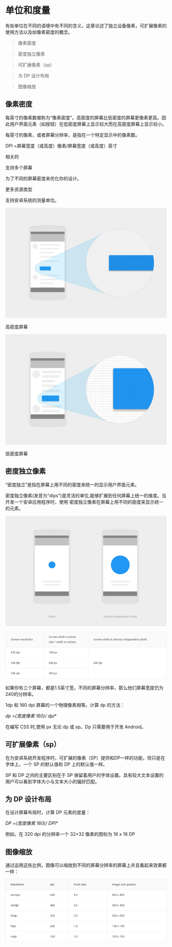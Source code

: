 # 单位和度量   

有些单位在不同的语境中有不同的含义。这章论述了独立设备像素，可扩展像素的使用方法以及如像素密度的概念。

> 像素密度

> 密度独立像素

> 可扩展像素（sp）

> 为 DP 设计布局

> 图像缩放


## 像素密度   

每英寸的像素数被称为“像素密度”。高密度的屏幕比低密度的屏幕更像素更高。因此用户界面元素（如按钮）在低密度屏幕上显示较大而在高密度屏幕上显示较小。

每英寸的像素，或者屏幕分辨率，是指在一个特定显示中的像素数。

DPI =屏幕宽度（或高度）像素/屏幕宽度（或高度）英寸

相关的

支持多个屏幕

为了不同的屏幕密度来优化你的设计。

更多资源类型

支持安卓系统的测量单位。

![](../images/4_3.png)   

高密度屏幕

![](../images/4_4.png)   

低密度屏幕

## 密度独立像素   

“密度独立”是指在屏幕上用不同的密度来统一的显示用户界面元素。

密度独立像素(发音为“dips”)是灵活的单位,能够扩展到任何屏幕上统一的维度。当开发一个安卓应用程序时，使用 密度独立像素在屏幕上用不同的密度来显示统一的元素。

![](../images/4_5.png)

![](../images/4_6.png)   

如果你有三个屏幕，都是1.5英寸宽，不同的屏幕分辨率，那么他们屏幕宽度仍为240的分辨率。

1dp 和 160 dpi 屏幕的一个物理像素相等。计算 dp 的方法：

**dp =(宽度像素* 160)/ dpi**

在编写 CSS 时,使用 px 无论 dp 或 sp。Dp 只需要用于开发 Android。

## 可扩展像素（sp）   

在为安卓系统开发程序时，可扩展的像素（SP）提供和DP一样的功能，但只是在字体上。一个 SP 的默认值和 DP 上的默认值一样。

SP 和 DP 之间的主要区别在于 SP 保留着用户的字体设置。具有较大文本设置的用户可以看到字体大小与文本大小的偏好匹配。

## 为 DP 设计布局   

在设计屏幕布局时，计算 DP 元素的度量：

**DP =(宽度像素* 160)/ DPI**

例如，在 320 dpi 的分辨率一个 32×32 像素的图标为 16 x 16 DP

## 图像缩放   

通过运用这些比例，图像可以缩放到不同的屏幕分辨率的屏幕上并且看起来效果都一样：

![](../images/4_7.png)






